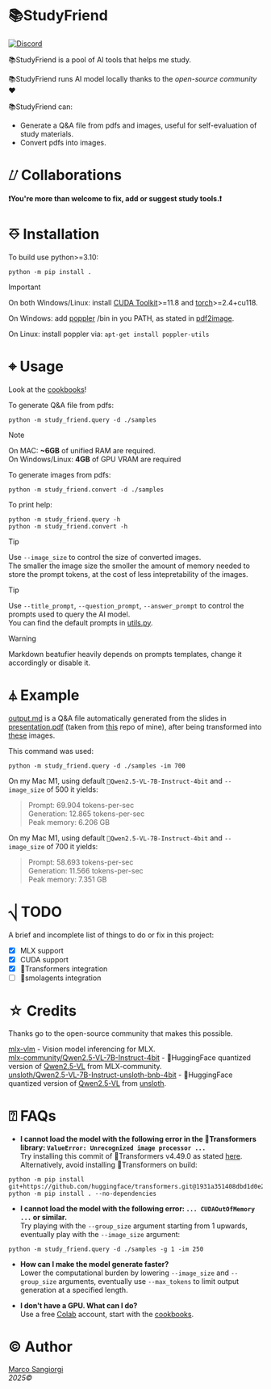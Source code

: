 # 📚StudyFriend
<p align="left"><a href="https://discord.gg/ya2e8dsZ"><img alt="Discord" src="https://img.shields.io/discord/1110598183144399058?logo=discord&style=flat&logoColor=white"></a></p>

📚StudyFriend is a pool of AI tools that helps me study. 

📚StudyFriend runs AI model locally thanks to the _open-source community_ ❤

📚StudyFriend can: </br>
- Generate a Q&A file from pdfs and images, useful for self-evaluation of study materials.
- Convert pdfs into images.

# ⌰ Collaborations

**❗You're more than welcome to fix, add or suggest study tools.❗**

# ⎑ Installation

To build use python>=3.10: </br>
```text
python -m pip install .
```

> [!Important]
> On both Windows/Linux: install [CUDA Toolkit](https://developer.nvidia.com/cuda-downloads)>=11.8 and [torch](https://pytorch.org/get-started/locally/)>=2.4+cu118.
> 
> On Windows: add [poppler](https://github.com/oschwartz10612/poppler-windows/releases/) /bin in you PATH, as stated in [pdf2image](https://github.com/Belval/pdf2image).
>
> On Linux: install poppler via: `apt-get install poppler-utils`
> 

# ⌖ Usage

Look at the [cookbooks](/cookbooks/)!

To generate Q&A file from pdfs: </br>
```text
python -m study_friend.query -d ./samples  
```

> [!Note]
> On MAC: **~6GB** of unified RAM are required. </br>
> On Windows/Linux: **4GB** of GPU VRAM are required


To generate images from pdfs: </br>
```text
python -m study_friend.convert -d ./samples
```

To print help: </br>
```text
python -m study_friend.query -h
python -m study_friend.convert -h
```

> [!Tip]
> Use `--image_size` to control the size of converted images.</br>
> The smaller the image size the smoller the amount of memory needed to store the prompt tokens, at the cost of less intepretability of the images.

> [!Tip]
> Use `--title_prompt`, `--question_prompt`, `--answer_prompt` to control the prompts used to query the AI model.</br>
> You can find the default prompts in [utils.py](study_friend/utils.py).

> [!Warning]
> Markdown beatufier heavily depends on prompts templates, change it accordingly or disable it.

# ⏃ Example
[output.md](/samples/output.md) is a Q&A file automatically generated from the slides in [presentation.pdf](/samples/presentation.pdf) (taken from [this](https://github.com/sangioai/torchpace) repo of mine), after being transformed into [these](/samples/presentation) images.

This command was used:</br>
```text
python -m study_friend.query -d ./samples -im 700  
```

On my Mac M1, using default `🤗Qwen2.5-VL-7B-Instruct-4bit` and `--image_size` of 500 it yields:</br>
> Prompt: 69.904 tokens-per-sec </br>
> Generation: 12.865 tokens-per-sec </br>
> Peak memory: 6.206 GB </br>

On my Mac M1, using default `🤗Qwen2.5-VL-7B-Instruct-4bit` and `--image_size` of 700 it yields:</br>
> Prompt: 58.693 tokens-per-sec </br>
> Generation: 11.566 tokens-per-sec </br>
> Peak memory: 7.351 GB </br>


# ⎷ TODO

A brief and incomplete list of things to do or fix in this project:
- [x] MLX support
- [x] CUDA support
- [x] 🤗Transformers integration
- [ ] 🤗smolagents integration

# ☆ Credits

Thanks go to the open-source community that makes this possible.

[mlx-vlm](https://github.com/Blaizzy/mlx-vlm) - Vision model inferencing for MLX.</br>
[mlx-community/Qwen2.5-VL-7B-Instruct-4bit](https://huggingface.co/mlx-community/Qwen2.5-VL-7B-Instruct-4bit) - 🤗HuggingFace quantized version of [Qwen2.5-VL](https://github.com/QwenLM/Qwen2.5-VL) from MLX-community.</br>
[unsloth/Qwen2.5-VL-7B-Instruct-unsloth-bnb-4bit](https://huggingface.co/mlx-community/Qwen2.5-VL-7B-Instruct-4bit) - 🤗HuggingFace quantized version of [Qwen2.5-VL](https://github.com/QwenLM/Qwen2.5-VL) from [unsloth](https://github.com/unslothai/unsloth/).

# ⍰ FAQs

- **I cannot load the model with the following error in the 🤗Transformers library: `ValueError: Unrecognized image processor ...`** </br>
Try installing this commit of 🤗Transformers v4.49.0 as stated [here](https://github.com/huggingface/transformers/issues/36193).</br>
Alternatively, avoid installing 🤗Transformers on build:<br/>
```text
python -m pip install git+https://github.com/huggingface/transformers.git@1931a351408dbd1d0e2c4d6d7ee0eb5e8807d7bf
python -m pip install . --no-dependencies
```

- **I cannot load the model with the following error: `... CUDAOutOfMemory ...` or similar.** </br>
Try playing with the `--group_size` argument starting from 1 upwards, eventually play with the `--image_size` argument:<br/>
```text
python -m study_friend.query -d ./samples -g 1 -im 250 
```

- **How can I make the model generate faster?** </br>
Lower the computational burden by lowering `--image_size` and `--group_size` arguments, eventually use `--max_tokens` to limit output generation at a specified length.

- **I don't have a GPU. What can I do?** </br>
Use a free [Colab](https://colab.research.google.com) account, start with the [cookbooks](/cookbooks).

# © Author

[Marco Sangiorgi](https://github.com/sangioai)
</br>
*2025©*
